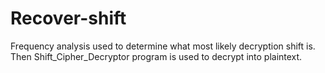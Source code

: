 # Recover-shift
Frequency analysis used to determine what most likely decryption shift is. Then Shift_Cipher_Decryptor program is used to decrypt into plaintext.
